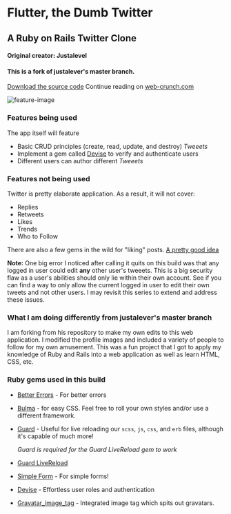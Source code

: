# Flutter, the Dumb Twitter
## A Ruby on Rails Twitter Clone
#### Original creator: Justalevel
#### This is a fork of justalever's master branch. 
[Download the source code](https://github.com/justalever/twittter)
Continue reading on [web-crunch.com](https://web-crunch.com/lets-build-with-ruby-on-rails-a-twitter-clone/)

![feature-image](https://cdn.discordapp.com/attachments/338530149593251850/467520539209105408/unknown.png)

### Features being used

The app itself will feature
- Basic CRUD principles (create, read, update, and destroy) *Tweeets*
- Implement a gem called [Devise](https://github.com/plataformatec/devise) to verify and authenticate users
- Different users can author different *Tweeets*

### Features not being used

Twitter is pretty elaborate application. As a result, it will not cover:
- Replies
- Retweets
- Likes
- Trends
- Who to Follow

There are also a few gems in the wild for "liking" posts. [A pretty good idea](https://github.com/schneems/Likeable)

**Note:** One big error I noticed after calling it quits on this build was that any logged in user could edit **any** other user's tweeets. This is a big security flaw as a user's abilities should only lie within their own account. See if you can find a way to only allow the current logged in user to edit their own tweets and not other users. I may revisit this series to extend and address these issues. 

### What I am doing differently from justalever's master branch

I am forking from his repository to make my own edits to this web application. I modified the profile images and included a variety of people to follow for my own amusement. This was a fun project that I got to apply my knowledge of Ruby and Rails into a web application as well as learn HTML, CSS, etc.

### Ruby gems used in this build

- [Better Errors](https://rubygems.org/gems/better_errors) - For better errors

- [Bulma](https://github.com/joshuajansen/bulma-rails) - for easy CSS. Feel free to roll your own styles and/or use a different framework.

- [Guard](https://github.com/guard/guard) - Useful for live reloading our `scss`, `js`, `css`, and `erb` files, although it's capable of much more!

  *Guard is required for the Guard LiveReload gem to work*

- [Guard LiveReload](https://github.com/guard/guard-livereload)

- [Simple Form](https://github.com/plataformatec/simple_form) - For simple forms!

- [Devise](https://github.com/plataformatec/devise) - Effortless user roles and authentication

- [Gravatar_image_tag](https://github.com/mdeering/gravatar_image_tag) - Integrated image tag which spits out gravatars.
